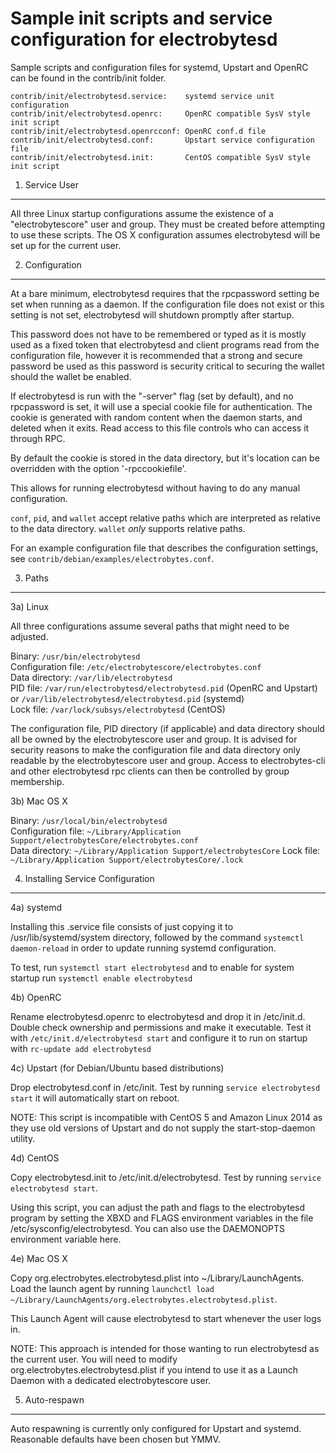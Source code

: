 Sample init scripts and service configuration for electrobytesd
==========================================================

Sample scripts and configuration files for systemd, Upstart and OpenRC
can be found in the contrib/init folder.

    contrib/init/electrobytesd.service:    systemd service unit configuration
    contrib/init/electrobytesd.openrc:     OpenRC compatible SysV style init script
    contrib/init/electrobytesd.openrcconf: OpenRC conf.d file
    contrib/init/electrobytesd.conf:       Upstart service configuration file
    contrib/init/electrobytesd.init:       CentOS compatible SysV style init script

1. Service User
---------------------------------

All three Linux startup configurations assume the existence of a "electrobytescore" user
and group.  They must be created before attempting to use these scripts.
The OS X configuration assumes electrobytesd will be set up for the current user.

2. Configuration
---------------------------------

At a bare minimum, electrobytesd requires that the rpcpassword setting be set
when running as a daemon.  If the configuration file does not exist or this
setting is not set, electrobytesd will shutdown promptly after startup.

This password does not have to be remembered or typed as it is mostly used
as a fixed token that electrobytesd and client programs read from the configuration
file, however it is recommended that a strong and secure password be used
as this password is security critical to securing the wallet should the
wallet be enabled.

If electrobytesd is run with the "-server" flag (set by default), and no rpcpassword is set,
it will use a special cookie file for authentication. The cookie is generated with random
content when the daemon starts, and deleted when it exits. Read access to this file
controls who can access it through RPC.

By default the cookie is stored in the data directory, but it's location can be overridden
with the option '-rpccookiefile'.

This allows for running electrobytesd without having to do any manual configuration.

`conf`, `pid`, and `wallet` accept relative paths which are interpreted as
relative to the data directory. `wallet` *only* supports relative paths.

For an example configuration file that describes the configuration settings,
see `contrib/debian/examples/electrobytes.conf`.

3. Paths
---------------------------------

3a) Linux

All three configurations assume several paths that might need to be adjusted.

Binary:              `/usr/bin/electrobytesd`  
Configuration file:  `/etc/electrobytescore/electrobytes.conf`  
Data directory:      `/var/lib/electrobytesd`  
PID file:            `/var/run/electrobytesd/electrobytesd.pid` (OpenRC and Upstart) or `/var/lib/electrobytesd/electrobytesd.pid` (systemd)  
Lock file:           `/var/lock/subsys/electrobytesd` (CentOS)  

The configuration file, PID directory (if applicable) and data directory
should all be owned by the electrobytescore user and group.  It is advised for security
reasons to make the configuration file and data directory only readable by the
electrobytescore user and group.  Access to electrobytes-cli and other electrobytesd rpc clients
can then be controlled by group membership.

3b) Mac OS X

Binary:              `/usr/local/bin/electrobytesd`  
Configuration file:  `~/Library/Application Support/electrobytesCore/electrobytes.conf`  
Data directory:      `~/Library/Application Support/electrobytesCore`
Lock file:           `~/Library/Application Support/electrobytesCore/.lock`

4. Installing Service Configuration
-----------------------------------

4a) systemd

Installing this .service file consists of just copying it to
/usr/lib/systemd/system directory, followed by the command
`systemctl daemon-reload` in order to update running systemd configuration.

To test, run `systemctl start electrobytesd` and to enable for system startup run
`systemctl enable electrobytesd`

4b) OpenRC

Rename electrobytesd.openrc to electrobytesd and drop it in /etc/init.d.  Double
check ownership and permissions and make it executable.  Test it with
`/etc/init.d/electrobytesd start` and configure it to run on startup with
`rc-update add electrobytesd`

4c) Upstart (for Debian/Ubuntu based distributions)

Drop electrobytesd.conf in /etc/init.  Test by running `service electrobytesd start`
it will automatically start on reboot.

NOTE: This script is incompatible with CentOS 5 and Amazon Linux 2014 as they
use old versions of Upstart and do not supply the start-stop-daemon utility.

4d) CentOS

Copy electrobytesd.init to /etc/init.d/electrobytesd. Test by running `service electrobytesd start`.

Using this script, you can adjust the path and flags to the electrobytesd program by
setting the XBXD and FLAGS environment variables in the file
/etc/sysconfig/electrobytesd. You can also use the DAEMONOPTS environment variable here.

4e) Mac OS X

Copy org.electrobytes.electrobytesd.plist into ~/Library/LaunchAgents. Load the launch agent by
running `launchctl load ~/Library/LaunchAgents/org.electrobytes.electrobytesd.plist`.

This Launch Agent will cause electrobytesd to start whenever the user logs in.

NOTE: This approach is intended for those wanting to run electrobytesd as the current user.
You will need to modify org.electrobytes.electrobytesd.plist if you intend to use it as a
Launch Daemon with a dedicated electrobytescore user.

5. Auto-respawn
-----------------------------------

Auto respawning is currently only configured for Upstart and systemd.
Reasonable defaults have been chosen but YMMV.

